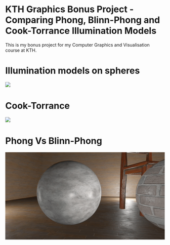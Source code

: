 # KTH Graphics Bonus Project - Comparing Phong, Blinn-Phong and Cook-Torrance Illumination Models

This is my bonus project for my Computer Graphics and Visualisation course at KTH.

# Illumination models on spheres

![](allThree.gif)

# Cook-Torrance

![](cookTorrance.gif)

# Phong Vs Blinn-Phong

![](phongBlinnPhong.gif)
